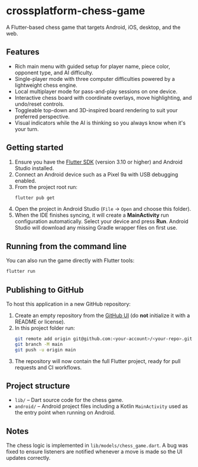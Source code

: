 # crossplatform-chess-game

A Flutter-based chess game that targets Android, iOS, desktop, and the web.

## Features

- Rich main menu with guided setup for player name, piece color, opponent type, and AI difficulty.
- Single-player mode with three computer difficulties powered by a lightweight chess engine.
- Local multiplayer mode for pass-and-play sessions on one device.
- Interactive chess board with coordinate overlays, move highlighting, and undo/reset controls.
- Toggleable top-down and 3D-inspired board rendering to suit your preferred perspective.
- Visual indicators while the AI is thinking so you always know when it's your turn.

## Getting started

1. Ensure you have the [Flutter SDK](https://flutter.dev/docs/get-started/install) (version 3.10 or higher) and Android Studio installed.
2. Connect an Android device such as a Pixel 9a with USB debugging enabled.
3. From the project root run:
   ```sh
   flutter pub get
   ```
4. Open the project in Android Studio (`File` → `Open` and choose this folder).
5. When the IDE finishes syncing, it will create a **MainActivity** run configuration automatically. Select your device and press **Run**.
   Android Studio will download any missing Gradle wrapper files on first use.

## Running from the command line

You can also run the game directly with Flutter tools:

```sh
flutter run
```

## Publishing to GitHub

To host this application in a new GitHub repository:

1. Create an empty repository from the [GitHub UI](https://github.com/new) (do **not** initialize it with a README or license).
2. In this project folder run:
   ```sh
   git remote add origin git@github.com:<your-account>/<your-repo>.git
   git branch -M main
   git push -u origin main
   ```
3. The repository will now contain the full Flutter project, ready for pull requests and CI workflows.

## Project structure

- `lib/` – Dart source code for the chess game.
- `android/` – Android project files including a Kotlin `MainActivity` used as the entry point when running on Android.

## Notes

The chess logic is implemented in `lib/models/chess_game.dart`. A bug was fixed to ensure listeners are notified whenever a move is made so the UI updates correctly.
